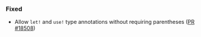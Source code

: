 ### Fixed

* Allow `let!` and `use!` type annotations without requiring parentheses ([PR #18508](https://github.com/dotnet/fsharp/pull/18508))
